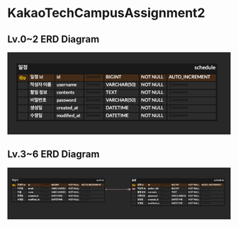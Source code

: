 # KakaoTechCampusAssignment2

## Lv.0~2 ERD Diagram
![img_2.png](img_2.png)

## Lv.3~6 ERD Diagram
![img_1.png](img_1.png)
